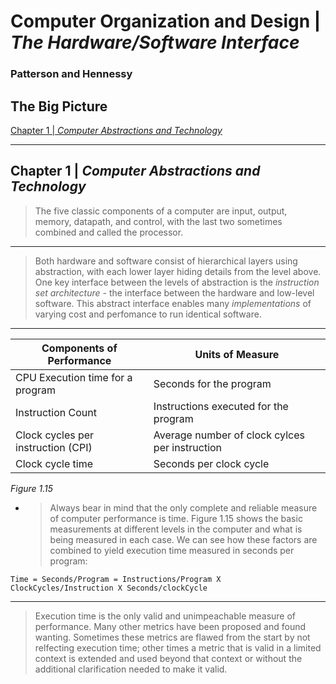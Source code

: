 # Computer Organization and Design | *The Hardware/Software Interface*
### Patterson and Hennessy

## The Big Picture
[Chapter 1 | *Computer Abstractions and Technology*](#Chapter-1--Computer-Abstractions-and-Technology)
<hr>

## Chapter 1 | *Computer Abstractions and Technology*

> The five classic components of a computer are input, output, memory, datapath, and control, with the last two sometimes combined and called the processor.
<hr>

> Both hardware and software consist of hierarchical layers using abstraction, with each lower layer hiding details from the level above. One key interface between the levels of abstraction is the *instruction set architecture* - the interface between the hardware and low-level software. This abstract interface enables many *implementations* of varying cost and perfomance to run identical software.
<hr>

| Components of Performance | Units of Measure |
|---|---|
|CPU Execution time for a program|Seconds for the program|
|Instruction Count|Instructions executed for the program|
|Clock cycles per instruction (CPI)|Average number of clock cylces per instruction|
|Clock cycle time|Seconds per clock cycle|

*Figure 1.15*
- > Always bear in mind that the only complete and reliable measure of computer performance is time. Figure 1.15 shows the basic measurements at different levels in the computer and what is being measured in each case. We can see how these factors are combined to yield execution time measured in seconds per program:
```
Time = Seconds/Program = Instructions/Program X ClockCycles/Instruction X Seconds/clockCycle
```
<hr>

> Execution time is the only valid and unimpeachable measure of performance. Many other metrics have been proposed and found wanting. Sometimes these metrics are flawed from the start by not relfecting execution time; other times a metric that is valid in a limited context is extended and used beyond that context or without the additional clarification needed to make it valid.